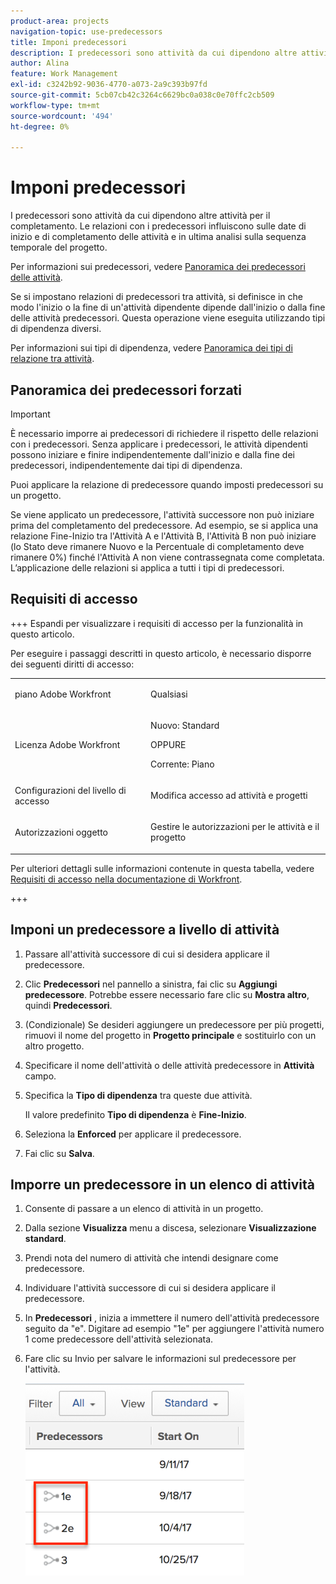 ```yaml
---
product-area: projects
navigation-topic: use-predecessors
title: Imponi predecessori
description: I predecessori sono attività da cui dipendono altre attività per il completamento. Le relazioni con i predecessori influiscono sulle date di inizio e di completamento delle attività e in ultima analisi sulla sequenza temporale del progetto.
author: Alina
feature: Work Management
exl-id: c3242b92-9036-4770-a073-2a9c393b97fd
source-git-commit: 5cb07cb42c3264c6629bc0a038c0e70ffc2cb509
workflow-type: tm+mt
source-wordcount: '494'
ht-degree: 0%

---
```


# Imponi predecessori

<!-- Audited: 2/2024 -->

I predecessori sono attività da cui dipendono altre attività per il completamento. Le relazioni con i predecessori influiscono sulle date di inizio e di completamento delle attività e in ultima analisi sulla sequenza temporale del progetto.

Per informazioni sui predecessori, vedere [Panoramica dei predecessori delle attività](../../../manage-work/tasks/use-prdcssrs/predecessors-overview.md).

Se si impostano relazioni di predecessori tra attività, si definisce in che modo l&#39;inizio o la fine di un&#39;attività dipendente dipende dall&#39;inizio o dalla fine delle attività predecessori. Questa operazione viene eseguita utilizzando tipi di dipendenza diversi.

Per informazioni sui tipi di dipendenza, vedere [Panoramica dei tipi di relazione tra attività](../../../manage-work/tasks/use-prdcssrs/task-dependency-types.md).

## Panoramica dei predecessori forzati

>[!IMPORTANT]
>
>È necessario imporre ai predecessori di richiedere il rispetto delle relazioni con i predecessori. Senza applicare i predecessori, le attività dipendenti possono iniziare e finire indipendentemente dall&#39;inizio e dalla fine dei predecessori, indipendentemente dai tipi di dipendenza.

Puoi applicare la relazione di predecessore quando imposti predecessori su un progetto.

Se viene applicato un predecessore, l&#39;attività successore non può iniziare prima del completamento del predecessore. Ad esempio, se si applica una relazione Fine-Inizio tra l&#39;Attività A e l&#39;Attività B, l&#39;Attività B non può iniziare (lo Stato deve rimanere Nuovo e la Percentuale di completamento deve rimanere 0%) finché l&#39;Attività A non viene contrassegnata come completata. L’applicazione delle relazioni si applica a tutti i tipi di predecessori.

## Requisiti di accesso

+++ Espandi per visualizzare i requisiti di accesso per la funzionalità in questo articolo.

Per eseguire i passaggi descritti in questo articolo, è necessario disporre dei seguenti diritti di accesso:

<table style="table-layout:auto"> 
 <col> 
 <col> 
 <tbody> 
  <tr> 
   <td role="rowheader">piano Adobe Workfront</td> 
   <td> <p>Qualsiasi</p> </td> 
  </tr> 
  <tr> 
   <td role="rowheader">Licenza Adobe Workfront</td> 
   <td>
      <p>Nuovo: Standard</p> 
      <p>OPPURE</p>
      <p>Corrente: Piano</p>
   </td> 
  </tr> 
  <tr> 
   <td role="rowheader">Configurazioni del livello di accesso</td> 
   <td> <p>Modifica accesso ad attività e progetti</p> </td> 
  </tr> 
  <tr> 
   <td role="rowheader">Autorizzazioni oggetto</td> 
   <td><p>Gestire le autorizzazioni per le attività e il progetto</p></td> 
  </tr> 
 </tbody> 
</table>

Per ulteriori dettagli sulle informazioni contenute in questa tabella, vedere [Requisiti di accesso nella documentazione di Workfront](/help/quicksilver/administration-and-setup/add-users/access-levels-and-object-permissions/access-level-requirements-in-documentation.md).

+++

## Imponi un predecessore a livello di attività

1. Passare all&#39;attività successore di cui si desidera applicare il predecessore.
1. Clic **Predecessori** nel pannello a sinistra, fai clic su **Aggiungi predecessore**. Potrebbe essere necessario fare clic su **Mostra altro**, quindi **Predecessori**.
1. (Condizionale) Se desideri aggiungere un predecessore per più progetti, rimuovi il nome del progetto in **Progetto principale** e sostituirlo con un altro progetto.
1. Specificare il nome dell&#39;attività o delle attività predecessore in **Attività** campo.
1. Specifica la **Tipo di dipendenza** tra queste due attività.

   Il valore predefinito **Tipo di dipendenza** è **Fine-Inizio**.

1. Seleziona la **Enforced** per applicare il predecessore.
1. Fai clic su **Salva**.

## Imporre un predecessore in un elenco di attività

1. Consente di passare a un elenco di attività in un progetto.
1. Dalla sezione **Visualizza** menu a discesa, selezionare **Visualizzazione standard**.

1. Prendi nota del numero di attività che intendi designare come predecessore.
1. Individuare l&#39;attività successore di cui si desidera applicare il predecessore.
1. In **Predecessori** , inizia a immettere il numero dell&#39;attività predecessore seguito da &quot;e&quot;. Digitare ad esempio &quot;1e&quot; per aggiungere l&#39;attività numero 1 come predecessore dell&#39;attività selezionata.
1. Fare clic su Invio per salvare le informazioni sul predecessore per l&#39;attività.

   ![predecessor_enforced_in_list.png](assets/predecessor-enforced-in-list-350x308.png)
